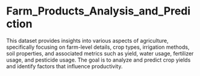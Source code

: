 # Farm_Products_Analysis_and_Prediction
This dataset provides insights into various aspects of agriculture, specifically focusing on farm-level details, crop types, irrigation methods, soil properties, and associated metrics such as yield, water usage, fertilizer usage, and pesticide usage. The goal is to analyze and predict crop yields and identify factors that influence productivity.
